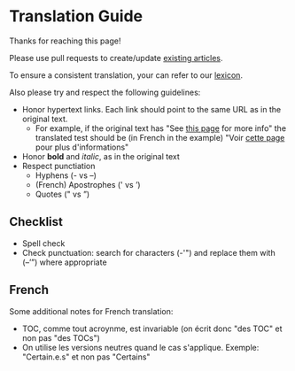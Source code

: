 Translation Guide
=======

Thanks for reaching this page!

Please use pull requests to create/update [existing articles](app/assets/articles).

To ensure a consistent translation, your can refer to our [lexicon](./lexicon.md).

Also please try and respect the following guidelines:

- Honor hypertext links. Each link should point to the same URL as in the original text. 
  - For example, if the original text has "See [this page](https://example.com) for more info" the translated test should be (in French in the example) "Voir [cette page](https://example.com) pour plus d'informations"
- Honor **bold** and *italic*, as in the original text
- Respect punctiation
  - Hyphens (- vs –)
  - (French) Apostrophes (' vs ’)
  - Quotes (" vs ”)

## Checklist 

- Spell check
- Check punctuation: search for characters (-'") and replace them with (–’”) where appropriate

## French

Some additional notes for French translation:

- TOC, comme tout acroynme, est invariable (on écrit donc "des TOC" et non pas "des TOCs")
- On utilise les versions neutres quand le cas s'applique. Exemple: "Certain.e.s" et non pas "Certains"
